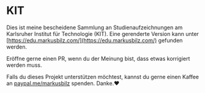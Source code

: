 # KIT

Dies ist meine bescheidene Sammlung an Studienaufzeichnungen am Karlsruher Institut für Technologie (KIT). Eine gerenderte Version kann unter [https://edu.markusbilz.com/](https://edu.markusbilz.com/) gefunden werden.

Eröffne gerne einen PR, wenn du der Meinung bist, dass etwas korrigiert werden muss.

Falls du dieses Projekt unterstützen möchtest, kannst du gerne einen Kaffee an [paypal.me/markusbilz](https://paypal.me/markusbilz?country.x=DE&locale.x=de_DE) spenden. Danke.❤️ 